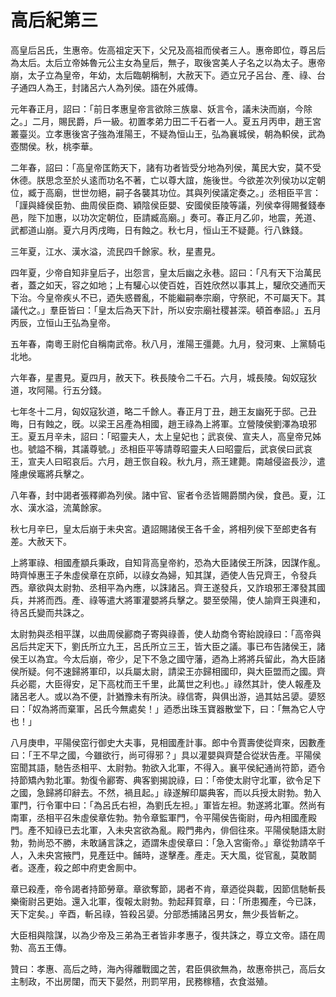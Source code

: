 # 高后紀第三

高皇后呂氏，生惠帝。佐高祖定天下，父兄及高祖而侯者三人。惠帝即位，尊呂后為太后。太后立帝姊魯元公主女為皇后，無子，取後宮美人子名之以為太子。惠帝崩，太子立為皇帝，年幼，太后臨朝稱制，大赦天下。迺立兄子呂台、產、祿、台子通四人為王，封諸呂六人為列侯。語在外戚傳。

元年春正月，詔曰：「前日孝惠皇帝言欲除三族辠、妖言令，議未決而崩，今除之。」二月，賜民爵，戶一級。初置孝弟力田二千石者一人。夏五月丙申，趙王宮叢臺災。立孝惠後宮子強為淮陽王，不疑為恒山王，弘為襄城侯，朝為軹侯，武為壺關侯。秋，桃李華。

二年春，詔曰：「高皇帝匡飭天下，諸有功者皆受分地為列侯，萬民大安，莫不受休德。朕思念至於乆逺而功名不著，亡以尊大誼，施後世。今欲差次列侯功以定朝位，臧于高廟，世世勿絕，嗣子各襲其功位。其與列侯議定奏之。」丞相臣平言：「謹與絳侯臣勃、曲周侯臣商、穎陰侯臣嬰、安國侯臣陵等議，列侯幸得賜餐錢奉邑，陛下加惠，以功次定朝位，臣請臧高廟。」奏可。春正月乙卯，地震，羌道、武都道山崩。夏六月丙戌晦，日有蝕之。秋七月，恒山王不疑薨。行八銖錢。

三年夏，江水、漢水溢，流民四千餘家。秋，星晝見。

四年夏，少帝自知非皇后子，出怨言，皇太后幽之永巷。詔曰：「凡有天下治萬民者，蓋之如天，容之如地；上有驩心以使百姓，百姓欣然以事其上，驩欣交通而天下治。今皇帝疾乆不已，迺失惑昬亂，不能繼嗣奉宗廟，守祭祀，不可屬天下。其議代之。」羣臣皆曰：「皇太后為天下計，所以安宗廟社稷甚深。頓首奉詔。」五月丙辰，立恒山王弘為皇帝。

五年春，南粵王尉佗自稱南武帝。秋八月，淮陽王彊薨。九月，發河東、上黨騎屯北地。

六年春，星晝見。夏四月，赦天下。秩長陵令二千石。六月，城長陵。匈奴寇狄道，攻阿陽。行五分錢。

七年冬十二月，匈奴寇狄道，略二千餘人。春正月丁丑，趙王友幽死于邸。己丑晦，日有蝕之，旣。以梁王呂產為相國，趙王祿為上將軍。立營陵侯劉澤為琅邪王。夏五月辛未，詔曰：「昭靈夫人，太上皇妃也；武哀侯、宣夫人，高皇帝兄姊也。號謚不稱，其議尊號。」丞相臣平等請尊昭靈夫人曰昭靈后，武哀侯曰武哀王，宣夫人曰昭哀后。六月，趙王恢自殺。秋九月，燕王建薨。南越侵盜長沙，遣隆慮侯竈將兵擊之。

八年春，封中謁者張釋卿為列侯。諸中官、宦者令丞皆賜爵關內侯，食邑。夏，江水、漢水溢，流萬餘家。

秋七月辛巳，皇太后崩于未央宮。遺詔賜諸侯王各千金，將相列侯下至郎吏各有差。大赦天下。

上將軍祿、相國產顓兵秉政，自知背高皇帝約，恐為大臣諸侯王所誅，因謀作亂。時齊悼惠王子朱虛侯章在京師，以祿女為婦，知其謀，迺使人告兄齊王，令發兵西。章欲與太尉勃、丞相平為內應，以誅諸呂。齊王遂發兵，又詐琅邪王澤發其國兵，并將而西。產、祿等遣大將軍灌嬰將兵擊之。嬰至滎陽，使人諭齊王與連和，待呂氏變而共誅之。

太尉勃與丞相平謀，以曲周侯酈商子寄與祿善，使人劫商令寄紿說祿曰：「高帝與呂后共定天下，劉氏所立九王，呂氏所立三王，皆大臣之議。事已布告諸侯王，諸侯王以為宜。今太后崩，帝少，足下不急之國守藩，迺為上將將兵留此，為大臣諸侯所疑。何不速歸將軍印，以兵屬太尉，請梁王亦歸相國印，與大臣盟而之國。齊兵必罷，大臣得安，足下高枕而王千里，此萬世之利也。」祿然其計，使人報產及諸呂老人。或以為不便，計猶豫未有所決。祿信寄，與俱出游，過其姑呂嬃。嬃怒曰：「奴為將而棄軍，呂氏今無處矣！」迺悉出珠玉寶器散堂下，曰：「無為它人守也！」

八月庚申，平陽侯窋行御史大夫事，見相國產計事。郎中令賈壽使從齊來，因數產曰：「王不早之國，今雖欲行，尚可得邪？」具以灌嬰與齊楚合從狀告產。平陽侯窋聞其語，馳告丞相平、太尉勃。勃欲入北軍，不得入。襄平侯紀通尚符節，迺令持節矯內勃北軍。勃復令酈寄、典客劉揭說祿，曰：「帝使太尉守北軍，欲令足下之國，急歸將印辭去。不然，禍且起。」祿遂解印屬典客，而以兵授太尉勃。勃入軍門，行令軍中曰：「為呂氏右袒，為劉氏左袒。」軍皆左袒。勃遂將北軍。然尚有南軍，丞相平召朱虛侯章佐勃。勃令章監軍門，令平陽侯告衞尉，毋內相國產殿門。產不知祿已去北軍，入未央宮欲為亂。殿門弗內，俳佪往來。平陽侯馳語太尉勃，勃尚恐不勝，未敢誦言誅之，迺謂朱虛侯章曰：「急入宮衞帝。」章從勃請卒千人，入未央宮掖門，見產廷中。餔時，遂擊產。產走。天大風，從官亂，莫敢鬬者。逐產，殺之郎中府吏舍厠中。

章已殺產，帝令謁者持節勞章。章欲奪節，謁者不肯，章迺從與載，因節信馳斬長樂衞尉呂更始。還入北軍，復報太尉勃。勃起拜賀章，曰：「所患獨產，今已誅，天下定矣。」辛酉，斬呂祿，笞殺呂嬃。分部悉捕諸呂男女，無少長皆斬之。

大臣相與陰謀，以為少帝及三弟為王者皆非孝惠子，復共誅之，尊立文帝。語在周勃、高五王傳。

贊曰：孝惠、高后之時，海內得離戰國之苦，君臣俱欲無為，故惠帝拱己，高后女主制政，不出房闥，而天下晏然，刑罰罕用，民務稼穡，衣食滋殖。